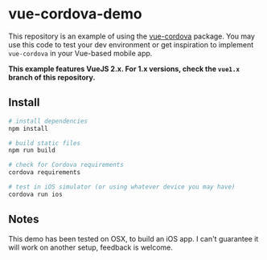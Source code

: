 # vue-cordova-demo

This repository is an example of using the [vue-cordova](https://www.npmjs.com/package/vue-cordova) package. You may use this code to test your dev environment or get inspiration to implement `vue-cordova` in your Vue-based mobile app.

**This example features VueJS 2.x. For 1.x versions, check the `vue1.x` branch of this repository.**

## Install

``` bash
# install dependencies
npm install

# build static files
npm run build

# check for Cordova requirements
cordova requirements

# test in iOS simulator (or using whatever device you may have)
cordova run ios
```

## Notes

This demo has been tested on OSX, to build an iOS app. I can't guarantee it will work on another setup, feedback is welcome.
